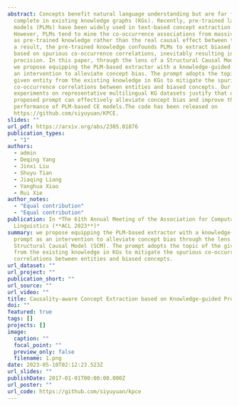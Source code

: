 ```yaml
---
abstract: Concepts benefit natural language understanding but are far from
  complete in existing knowledge graphs (KGs). Recently, pre-trained language
  models (PLMs) have been widely used in text-based concept extraction (CE).
  However, PLMs tend to mine the co-occurrence associations from massive corpus
  as pre-trained knowledge rather than the real causal effect between tokens. As
  a result, the pre-trained knowledge confounds PLMs to extract biased concepts
  based on spurious co-occurrence correlations, inevitably resulting in low
  precision. In this paper, through the lens of a Structural Causal Model (SCM),
  we propose equipping the PLM-based extractor with a knowledge-guided prompt as
  an intervention to alleviate concept bias. The prompt adopts the topic of the
  given entity from the existing knowledge in KGs to mitigate the spurious
  co-occurrence correlations between entities and biased concepts. Our extensive
  experiments on representative multilingual KG datasets justify that our
  proposed prompt can effectively alleviate concept bias and improve the
  performance of PLM-based CE models.The code has been released on
  https://github.com/siyuyuan/KPCE.
slides: ""
url_pdf: https://arxiv.org/abs/2305.01876
publication_types:
  - "1"
authors:
  - admin
  - Deqing Yang
  - Jinxi Liu
  - Shuyu Tian
  - Jiaqing Liang
  - Yanghua Xiao
  - Rui Xie
author_notes: 
  - "Equal contribution"
  - "Equal contribution"
publication: In *The 61th Annual Meeting of the Association for Computational
  Linguistics (**ACL 2023**)*
summary: we propose equipping the PLM-based extractor with a knowledge-guided
  prompt as an intervention to alleviate concept bias through the lens of a
  Structural Causal Model (SCM). The prompt adopts the topic of the given entity
  from the existing knowledge in KGs to mitigate the spurious co-occurrence
  correlations between entities and biased concepts.
url_dataset: ""
url_project: ""
publication_short: ""
url_source: ""
url_video: ""
title: Causality-aware Concept Extraction based on Knowledge-guided Prompting
doi: ""
featured: true
tags: []
projects: []
image:
  caption: ""
  focal_point: ""
  preview_only: false
  filename: 1.png
date: 2023-05-10T02:12:23.523Z
url_slides: ""
publishDate: 2017-01-01T00:00:00.000Z
url_poster: ""
url_code: https://github.com/siyuyuan/kpce
---
```

